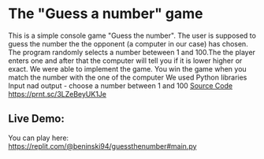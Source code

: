 # The "Guess a number" game
This is a simple console game "Guess the number". The user is supposed to guess the number the the opponent (a computer in our case) has chosen. The program randomly selects a number beteween 1 and 100.The the player enters one and after that the computer will tell you if it is lower higher or exact.
We were able to implement the game. You win the game when you match the number with the one of the computer
We used Python libraries
Input nad output - choose a number between 1 and 100
[Source Code](guess_a_number.py)
https://prnt.sc/3LZeBeyUK1Je
## Live Demo:
You can play here:
https://replit.com/@beninski94/guessthenumber#main.py

